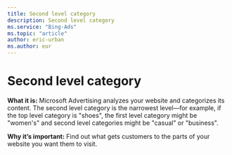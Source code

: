 ```yaml
---
title: Second level category
description: Second level category
ms.service: "Bing-Ads"
ms.topic: "article"
author: eric-urban
ms.author: eur
---
```


# Second level category

**What it is:**     Microsoft Advertising analyzes your website and categorizes its content. The second level category is the narrowest level—for example, if the top level category is "shoes", the first level category might be "women's" and second level categories might be "casual" or "business".

**Why it’s important:**   Find out what gets customers to the parts of your website you want them to visit.


